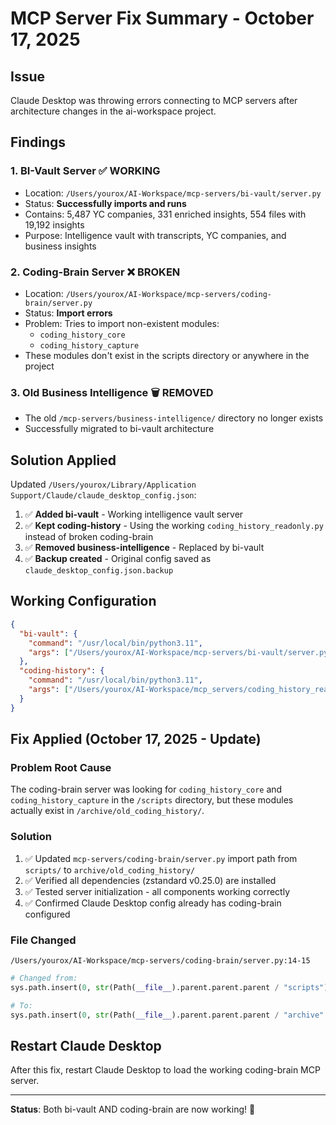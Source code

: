 # MCP Server Fix Summary - October 17, 2025

## Issue
Claude Desktop was throwing errors connecting to MCP servers after architecture changes in the ai-workspace project.

## Findings

### 1. **BI-Vault Server** ✅ WORKING
- Location: `/Users/yourox/AI-Workspace/mcp-servers/bi-vault/server.py`
- Status: **Successfully imports and runs**
- Contains: 5,487 YC companies, 331 enriched insights, 554 files with 19,192 insights
- Purpose: Intelligence vault with transcripts, YC companies, and business insights

### 2. **Coding-Brain Server** ❌ BROKEN
- Location: `/Users/yourox/AI-Workspace/mcp-servers/coding-brain/server.py`
- Status: **Import errors**
- Problem: Tries to import non-existent modules:
  - `coding_history_core` 
  - `coding_history_capture`
- These modules don't exist in the scripts directory or anywhere in the project

### 3. **Old Business Intelligence** 🗑️ REMOVED
- The old `/mcp-servers/business-intelligence/` directory no longer exists
- Successfully migrated to bi-vault architecture

## Solution Applied

Updated `/Users/yourox/Library/Application Support/Claude/claude_desktop_config.json`:

1. ✅ **Added bi-vault** - Working intelligence vault server
2. ✅ **Kept coding-history** - Using the working `coding_history_readonly.py` instead of broken coding-brain
3. ✅ **Removed business-intelligence** - Replaced by bi-vault
4. ✅ **Backup created** - Original config saved as `claude_desktop_config.json.backup`

## Working Configuration

```json
{
  "bi-vault": {
    "command": "/usr/local/bin/python3.11",
    "args": ["/Users/yourox/AI-Workspace/mcp-servers/bi-vault/server.py"]
  },
  "coding-history": {
    "command": "/usr/local/bin/python3.11",
    "args": ["/Users/yourox/AI-Workspace/mcp_servers/coding_history_readonly.py"]
  }
}
```

## Fix Applied (October 17, 2025 - Update)

### Problem Root Cause
The coding-brain server was looking for `coding_history_core` and `coding_history_capture` in the `/scripts` directory, but these modules actually exist in `/archive/old_coding_history/`.

### Solution
1. ✅ Updated `mcp-servers/coding-brain/server.py` import path from `scripts/` to `archive/old_coding_history/`
2. ✅ Verified all dependencies (zstandard v0.25.0) are installed
3. ✅ Tested server initialization - all components working correctly
4. ✅ Confirmed Claude Desktop config already has coding-brain configured

### File Changed
`/Users/yourox/AI-Workspace/mcp-servers/coding-brain/server.py:14-15`
```python
# Changed from:
sys.path.insert(0, str(Path(__file__).parent.parent.parent / "scripts"))

# To:
sys.path.insert(0, str(Path(__file__).parent.parent.parent / "archive" / "old_coding_history"))
```

## Restart Claude Desktop
After this fix, restart Claude Desktop to load the working coding-brain MCP server.

---
**Status**: Both bi-vault AND coding-brain are now working! 🎉
